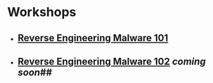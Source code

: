 <link rel="shortcut icon" type="image/x-icon" href="/favicon.ico" />

# Workshops #
- ## [Reverse Engineering Malware 101](https://securedorg.github.io/RE101/) ##
- ## [Reverse Engineering Malware 102](https://securedorg.github.io/RE102) *coming soon*##
